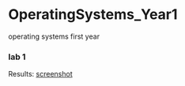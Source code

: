 # OperatingSystems_Year1
operating systems first year


### lab 1
Results: [screenshot](https://github.com/ethanEverel123/OperatingSystems_Year1/blob/main/Screenshot%202023-02-01%20at%2013.20.17.png)